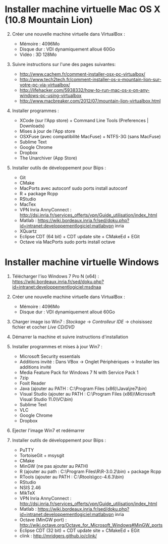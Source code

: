 
Installer machine virtuelle Mac OS X (10.8 Mountain Lion)
============================================
2. Créer une nouvelle machine virtuelle dans VirtualBox :
	* Mémoire : 4096Mo
	* Disque dur : VDI dynamiquement alloué 60Go
	* Vidéo : 3D 128Mo

1. Suivre instructions sur l'une des pages suivantes:
	* http://www.cachem.fr/comment-installer-osx-pc-virtualbox/
	* http://www.tech2tech.fr/comment-installer-os-x-mountain-lion-sur-votre-pc-via-virtualbox/
	* http://lifehacker.com/5938332/how-to-run-mac-os-x-on-any-windows-pc-using-virtualbox
	* http://www.macbreaker.com/2012/07/mountain-lion-virtualbox.html

2. Installer programmes :
	* XCode (sur l'App store) + Command Line Tools (Preferences | Downloads)
    * Mises à jour de l'App store
    * OSXFuse (avec compatibilité MacFuse) + NTFS-3G (sans MacFuse)
	* Sublime Text
	* Google Chrome
	* Dropbox
	* The Unarchiver (App Store)

3. Installer outils de développement pour Biips :
	* Git
	* CMake
	* MacPorts avec autoconf
		sudo ports install autoconf
	* R + package Rcpp
	* RStudio
	* MacTex
	* VPN Inria AnnyConnect : http://dsi.inria.fr/services_offerts/vpn/Guide_utilisation/index_html
	* Matlab : https://wiki.bordeaux.inria.fr/sed/doku.php?id=intranet:developpementlogiciel:matlabvpn inria
    * XQuartz
	* Eclipse CDT (64 bit) + CDT update site + CMakeEd + EGit
	* Octave via MacPorts
		sudo ports install octave


Installer machine virtuelle Windows
============================================
1. Télécharger l'iso Windows 7 Pro N (x64) : https://wiki.bordeaux.inria.fr/sed/doku.php?id=intranet:developpementlogiciel:msdnaa

2. Créer une nouvelle machine virtuelle dans VirtualBox :
	* Mémoire : 4096Mo
	* Disque dur : VDI dynamiquement alloué 60Go

3. Charger image iso Win7 : *Stockage* -> *Controlleur IDE* -> choisissez fichier et cocher *Live CD/DVD*

4. Démarrer la machine et suivre instructions d'installation

5. Installer programmes et mises à jour Win7 :
	* Microsoft Security essentials
	* Additions invité : Dans VBox -> Onglet Périphériques -> Installer les additions invité
	* Media Feature Pack for Windows 7 N with Service Pack 1
	* 7zip
	* Foxit Reader
	* Java (ajouter au PATH : C:\Program Files (x86)\Java\jre7\bin)
	* Visual Studio (ajouter au PATH : C:\Program Files (x86)\Microsoft Visual Studio 11.0\VC\bin)
	* Sublime Text
	* VLC
	* Google Chrome
	* Dropbox
	
6. Ejecter l'image Win7 et redémarrer

7. Installer outils de développement pour Biips :
	* PuTTY
	* TortoiseGit + msysgit
	* CMake
	* MinGW (ne pas ajouter au PATH)
	* R (ajouter au path : C:\Program Files\R\R-3.0.2\bin) + package Rcpp
	* RTools (ajouter au PATH : C:\Rtools\gcc-4.6.3\bin)
	* RStudio
	* NSIS 2.46
	* MikTeX
	* VPN Inria AnnyConnect : http://dsi.inria.fr/services_offerts/vpn/Guide_utilisation/index_html
	* Matlab : https://wiki.bordeaux.inria.fr/sed/doku.php?id=intranet:developpementlogiciel:matlabvpn inria
    * Octave (MinGW port) : http://wiki.octave.org/Octave_for_Microsoft_Windows#MinGW_ports
	* Eclipse CDT (32 bit) + CDT update site + CMakeEd + EGit
    * clink : http://mridgers.github.io/clink/

